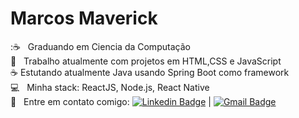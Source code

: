 # Marcos Maverick


 ::coffee: &nbsp; Graduando em Ciencia da Computação
 <br/> :purple_heart: &nbsp; Trabalho atualmente com projetos em HTML,CSS e JavaScript
 <br/> :coffee: Estutando atualmente Java usando Spring Boot como framework
 <br/> :computer: &nbsp; Minha stack: ReactJS, Node.js, React Native
 <br/> :email: &nbsp; Entre em contato comigo: [![Linkedin Badge](https://img.shields.io/badge/-MarcosMaverick-blue?style=flat-square&logo=Linkedin&logoColor=white&link=https://www.linkedin.com/in/marcos-maverick-091321101/)](https://www.linkedin.com/in/marcos-maverick-091321101/) 
| 
[![Gmail Badge](https://img.shields.io/badge/-maverick.comunicacao@gmail.com-c14438?style=flat-square&logo=Gmail&logoColor=white&link=mailto:maverick.comunicacao@gmail.com)](mailto:maverick.comunicacao@gmail.com)
